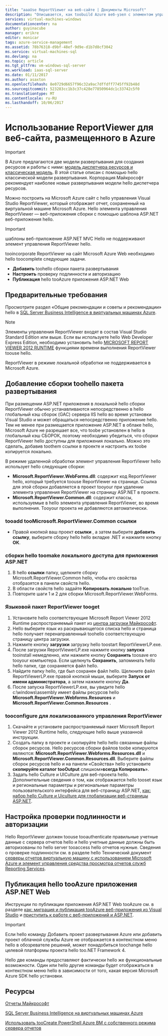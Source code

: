 ```yaml
---
title: "aaaUse ReportViewer на веб-сайте | Документы Microsoft"
description: "Описывается, как toobuild Azure веб-узел с элементом управления Visual Studio ReportViewer hello, отображение отчета хранятся на виртуальной машине Microsoft Azure."
services: virtual-machines-windows
documentationcenter: na
author: guyinacube
manager: erikre
editor: monicar
tags: azure-service-management
ms.assetid: 78b76318-d9bf-48ef-9d9e-d1b7d8cf3042
ms.service: virtual-machines-sql
ms.devlang: na
ms.topic: article
ms.tgt_pltfrm: vm-windows-sql-server
ms.workload: iaas-sql-server
ms.date: 01/11/2017
ms.author: asaxton
ms.openlocfilehash: 8e0729d6657f96c32a9ac7dffdff7745ff92b48d
ms.sourcegitcommit: 523283cc1b3c37c428e77850964dc1c33742c5f0
ms.translationtype: MT
ms.contentlocale: ru-RU
ms.lasthandoff: 10/06/2017
---
```

# <a name="use-reportviewer-in-a-web-site-hosted-in-azure"></a>Использование ReportViewer для веб-сайта, размещенного в Azure
> [!IMPORTANT] 
> В Azure предлагаются две модели развертывания для создания ресурсов и работы с ними: [модель диспетчера ресурсов и классическая модель](../../../azure-resource-manager/resource-manager-deployment-model.md). В этой статье описан с помощью hello классической модели развертывания. Корпорация Майкрософт рекомендует наиболее новые развертывания модели hello диспетчера ресурсов.

Можно построить на Microsoft Azure сайт с hello управления Visual Studio ReportViewer, который отображает отчет, сохраненный на виртуальной машине Microsoft Azure. Hello элемента управления ReportViewer — веб-приложения сборки с помощью шаблона ASP.NET веб-приложения hello.

> [!IMPORTANT]
> шаблоны веб-приложение ASP.NET MVC Hello не поддерживают элемент управления ReportViewer hello.

tooincorporate ReportViewer на сайт Microsoft Azure Web необходимо hello toocomplete следующие задачи.

* **Добавить** toohello сборки пакета развертывания
* **Настроить** проверку подлинности и авторизацию
* **Публикация** hello tooAzure приложения ASP.NET Web

## <a name="prerequisites"></a>Предварительные требования
Просмотрите раздел «Общие рекомендации и советы и рекомендации» hello в [SQL Server Business Intelligence в виртуальных машинах Azure](../classic/ps-sql-bi.md).

> [!NOTE]
> Элементы управления ReportViewer входят в состав Visual Studio Standard Edition или выше. Если вы используете hello Web Developer Express Edition, необходимо установить hello [MICROSOFT REPORT VIEWER 2012 RUNTIME](https://www.microsoft.com/download/details.aspx?id=35747) функциями времени выполнения ReportViewer toouse hello.
> 
> ReportViewer в режиме локальной обработки не поддерживается в Microsoft Azure.

## <a name="adding-assemblies-toohello-deployment-package"></a>Добавление сборки toohello пакета развертывания
При размещении ASP.NET приложения в локальной hello сборки ReportViewer обычно устанавливаются непосредственно в hello глобальный кэш сборок (GAC) сервера IIS hello во время установки Visual Studio и может обращаться непосредственно приложение hello. Тем не менее при размещается приложение ASP.NET в облаке hello, Microsoft Azure не разрешает все, что toobe установлен в hello в глобальный кэш СБОРОК, поэтому необходимо убедиться, что сборки ReportViewer hello доступны для приложения локально. Можно это сделать, добавив toothem ссылки в проекте и настроить их toobe копируется локально.

В режиме удаленной обработки элемент управления ReportViewer hello использует hello следующие сборки:

* **Microsoft.ReportViewer.WebForms.dll**: содержит код ReportViewer hello, который требуется toouse ReportViewer на странице. Ссылка для этой сборки добавляется в проект tooyour при удалении элемента управления ReportViewer на страницу ASP.NET в проекте.
* **Microsoft.ReportViewer.Common.dll**: содержит классы, используемые в hello элемента управления ReportViewer, во время выполнения. Tooyour проекта не добавляются автоматически.

### <a name="tooadd-a-reference-toomicrosoftreportviewercommon"></a>tooadd tooMicrosoft.ReportViewer.Common ссылки
* Правой кнопкой ваш проект **ссылки** , а затем выберите **добавить ссылку**, выберите сборку hello hello вкладке .NET и нажмите кнопку **ОК**.

### <a name="toomake-hello-assemblies-locally-accessible-by-your-aspnet-application"></a>сборки hello toomake локального доступа для приложения ASP.NET
1. В hello **ссылки** папку, щелкните сборку Microsoft.ReportViewer.Common hello, чтобы его свойства отобразятся в панели свойств hello.
2. В области свойств hello задайте **Копировать локально** tooTrue.
3. Повторите шаги 1 и 2 для сборки Microsoft.ReportViewer.WebForms.

### <a name="tooget-reportviewer-language-pack"></a>Языковой пакет ReportViewer tooget
1. Установите hello соответствующие Microsoft Report Viewer 2012 Runtime распространяемый пакет из [центра загрузки Майкрософт](http://go.microsoft.com/fwlink/?LinkId=317386).
2. Hello выберите язык из раскрывающегося списка hello и страница hello получает перенаправленный toohello соответствующую страницу центра загрузки.
3. Нажмите кнопку **загрузки** загрузку hello toostart ReportViewerLP.exe.
4. После загрузки ReportViewerLP.exe нажмите кнопку **запуска** tooinstall немедленно, или нажмите кнопку **Сохранить** toosave его tooyour компьютера. Если щелкнуть **Сохранить**, запоминать hello hello папке, где сохраняется файл hello.
5. Найдите папку hello, где был сохранен файл hello. Щелкните файл ReportViewerLP.exe правой кнопкой мыши, выберите **Запуск от имени администратора**, а затем нажмите кнопку **Да**.
6. После запуска ReportViewerLP.exe, вы увидите hello c:\windows\assembly имеет файлы ресурсов hello **Microsoft.ReportViewer.Webforms.Resources** и **Microsoft.ReportViewer.Common.Resources** .

### <a name="tooconfigure-for-localized-reportviewer-control"></a>tooconfigure для локализованного управления ReportViewer
1. Скачайте и установите распространяемый пакет Microsoft Report Viewer 2012 Runtime hello, следующие hello выше указанной инструкции.
2. Создать <language> папку в проекте и скопируйте hello hello связанные файлы сборок ресурсов. Hello ресурсов сборки файлов toobe копируются являются: **Microsoft.ReportViewer.Webforms.Resources.dll** и **Microsoft.ReportViewer.Common.Resources.dll**. Выберите файлы сборок ресурсов hello и на панели «Свойства» hello установите **скопируйте каталог tooOutput** слишком»**всегда Копировать**».
3. Задать hello Culture и UICulture для веб-проекта hello. Дополнительные сведения о том, как отображается hello tooset язык и региональные параметры и региональные параметры пользовательского интерфейса для веб-страницу ASP.NET, [как: набор hello Culture и Uiculture для глобализации веб-страницы ASP.NET](http://go.microsoft.com/fwlink/?LinkId=237461).

## <a name="configuring-authentication-and-authorization"></a>Настройка проверки подлинности и авторизации
Hello ReportViewer должен toouse tooauthenticate правильные учетные данные с сервера отчетов hello и hello учетные данные должны быть авторизованы по hello server tooaccess hello отчетов нужные. Сведения о проверке подлинности см. в разделе hello Технический документ [серверы отчетов виртуальную машину с использованием Microsoft Azure и элемент управления средства просмотра отчетов служб Reporting Services](https://msdn.microsoft.com/library/azure/dn753698.aspx).

## <a name="publish-hello-aspnet-web-application-tooazure"></a>Публикация hello tooAzure приложения ASP.NET Web
Инструкции по публикации приложения ASP.NET Web tooAzure см. в разделе [как: миграция и публикация tooAzure веб-приложения из Visual Studio](../../../vs-azure-tools-migrate-publish-web-app-to-cloud-service.md) и [приступить к работе с веб-приложений и ASP.NET](../../../app-service-web/app-service-web-get-started-dotnet.md).

> [!IMPORTANT]
> Если hello команду Добавить проект развертывания Azure или добавить проект облачной службы Azure не отображается в контекстном меню hello в обозревателе решений, может понадобиться toochange hello целевой платформы проекта hello too.NET Framework 4.
> 
> Hello две команды предоставляют фактически hello же функциональные возможности. Один или hello другие команды будет отображаться в контекстном меню hello в зависимости от того, какая версия Microsoft Azure SDK hello установки.
> 
> 

## <a name="resources"></a>Ресурсы
[Отчеты Майкрософт](http://go.microsoft.com/fwlink/?LinkId=205399)

[SQL Server Business Intelligence на виртуальных машинах Azure](../classic/ps-sql-bi.md)

[Использовать tooCreate PowerShell Azure ВМ с собственного режима сервера отчетов](../classic/ps-sql-report.md)


